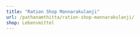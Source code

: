 ```yaml
---
title: "Ration Shop Mannarakulanji"
url: /pathanamthitta/ration-shop-mannarakulanji/
shop: Lebensmittel
---
```

